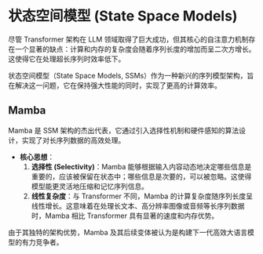 # 状态空间模型 (State Space Models)

尽管 Transformer 架构在 LLM 领域取得了巨大成功，但其核心的自注意力机制存在一个显著的缺点：计算和内存的复杂度会随着序列长度的增加而呈二次方增长。这使得它在处理超长序列时效率低下。

状态空间模型（State Space Models, SSMs）作为一种新兴的序列模型架构，旨在解决这一问题，它在保持强大性能的同时，实现了更高的计算效率。

## Mamba

Mamba 是 SSM 架构的杰出代表，它通过引入选择性机制和硬件感知的算法设计，实现了对长序列数据的高效处理。

-   **核心思想**：
    1.  **选择性 (Selectivity)**：Mamba 能够根据输入内容动态地决定哪些信息是重要的，应该被保留在状态中；哪些信息是次要的，可以被忽略。这使得模型能更灵活地压缩和记忆序列信息。
    2.  **线性复杂度**：与 Transformer 不同，Mamba 的计算复杂度随序列长度呈线性增长。这意味着在处理长文本、高分辨率图像或音频等长序列数据时，Mamba 相比 Transformer 具有显著的速度和内存优势。

由于其独特的架构优势，Mamba 及其后续变体被认为是构建下一代高效大语言模型的有力竞争者。